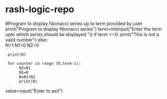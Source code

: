 # rash-logic-repo
#Program to display fibonacci series up to term provided by user
print("Program to display fibonacci series")
term=int(input("Enter the term upto which series should be displayed "))
if term <=0:
     print("This is not a valid number")
else:     
     N=1
     N1=0
     N2=0

     print(N)

     for counter in range (0,term-1):
          N2=N1
          N1=N
          N=N1+N2
          print(N)

value=input("Enter to exit")
